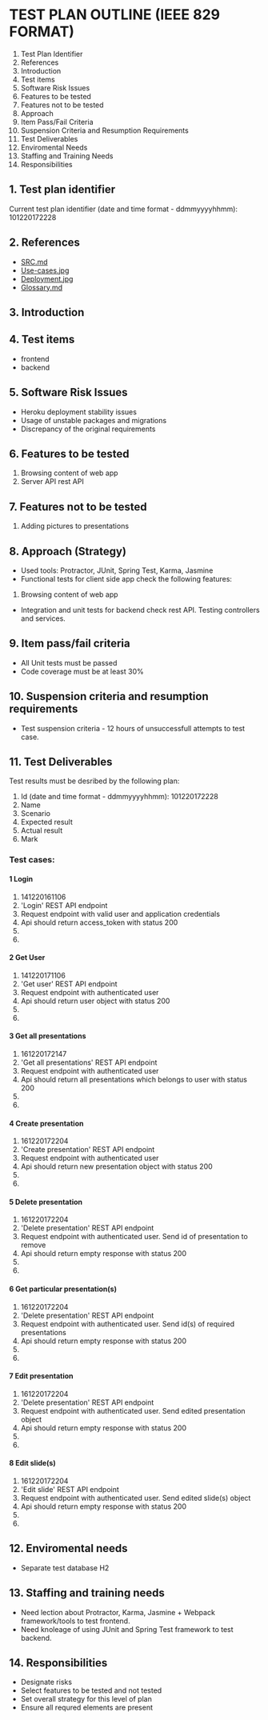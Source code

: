 # TEST PLAN OUTLINE (IEEE 829 FORMAT)

1. Test Plan Identifier
2. References
3. Introduction
4. Test items
5. Software Risk Issues
6. Features to be tested
7. Features not to be tested
8. Approach
9. Item Pass/Fail Criteria
10. Suspension Criteria and Resumption Requirements
11. Test Deliverables
12. Enviromental Needs
13. Staffing and Training Needs
14. Responsibilities

## 1. Test plan identifier
Current test plan identifier (date and time format - ddmmyyyyhhmm): 101220172228

## 2. References
- [SRC.md](../requirements.md)
- [Use-cases.jpg](../use-case/use-case.jpg)
- [Deployment.jpg](../deployment.jpg)
- [Glossary.md](../glossary.md)

## 3. Introduction


## 4. Test items
- frontend
- backend

## 5. Software Risk Issues
- Heroku deployment stability issues
- Usage of unstable packages and migrations
- Discrepancy of the original requirements

## 6. Features to be tested
1. Browsing content of web app
2. Server API rest API

## 7. Features not to be tested
1. Adding pictures to presentations

## 8. Approach (Strategy)
- Used tools: Protractor, JUnit, Spring Test, Karma, Jasmine
- Functional tests for client side app check the following features:
 1. Browsing content of web app
- Integration and unit tests for backend check rest API. Testing controllers and services.

## 9. Item pass/fail criteria
- All Unit tests must be passed
- Code coverage must be at least 30%

## 10. Suspension criteria and resumption requirements
- Test suspension criteria - 12 hours of unsuccessfull attempts to test case.

## 11. Test Deliverables

Test results must be desribed by the following plan:

1. Id (date and time format - ddmmyyyyhhmm): 101220172228
2. Name
3. Scenario
4. Expected result
5. Actual result
6. Mark

### Test cases:

#### 1 Login
1. 141220161106
2. 'Login' REST API endpoint
3. Request endpoint with valid user and application credentials
4. Api should return access_token with status 200
5. 
6. 

#### 2 Get User
1. 141220171106
2. 'Get user' REST API endpoint
3. Request endpoint with authenticated user
4. Api should return user object with status 200
5. 
6. 

#### 3 Get all presentations
1. 161220172147
2. 'Get all presentations' REST API endpoint
3. Request endpoint with authenticated user
4. Api should return all presentations which belongs to user with status 200
5. 
6. 

#### 4 Create presentation
1. 161220172204
2. 'Create presentation' REST API endpoint
3. Request endpoint with authenticated user
4. Api should return new presentation object with status 200
5. 
6. 

#### 5 Delete presentation
1. 161220172204
2. 'Delete presentation' REST API endpoint
3. Request endpoint with authenticated user. Send id of presentation to remove
4. Api should return empty response with status 200
5. 
6. 

#### 6 Get particular presentation(s)
1. 161220172204
2. 'Delete presentation' REST API endpoint
3. Request endpoint with authenticated user. Send id(s) of required presentations
4. Api should return empty response with status 200
5. 
6. 

#### 7 Edit presentation
1. 161220172204
2. 'Delete presentation' REST API endpoint
3. Request endpoint with authenticated user. Send edited presentation object
4. Api should return empty response with status 200
5. 
6. 

#### 8 Edit slide(s)
1. 161220172204
2. 'Edit slide' REST API endpoint
3. Request endpoint with authenticated user. Send edited slide(s) object
4. Api should return empty response with status 200
5. 
6. 

## 12. Enviromental needs
- Separate test database H2

## 13. Staffing and training needs
- Need lection about Protractor, Karma, Jasmine + Webpack framework/tools to test frontend.
- Need knoleage of using JUnit and Spring Test framework to test backend.

## 14. Responsibilities
- Designate risks
- Select features to be tested and not tested
- Set overall strategy for this level of plan
- Ensure all requred elements are present
